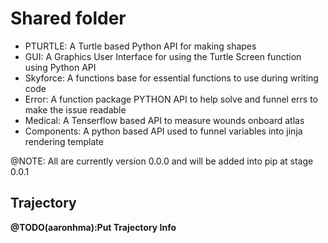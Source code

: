# Shared folder
* PTURTLE: A Turtle based Python API for making shapes
* GUI: A Graphics User Interface for using the Turtle Screen function using Python API
* Skyforce: A functions base for essential functions to use during writing code
* Error: A function package PYTHON API to help solve and funnel errs to make the issue readable
* Medical: A Tenserflow based API to measure wounds onboard atlas
* Components: A python based API used to funnel variables into jinja rendering template

@NOTE: All are currently version 0.0.0 and will be added into pip at stage 0.0.1

## Trajectory 
**@TODO(aaronhma):Put Trajectory Info**